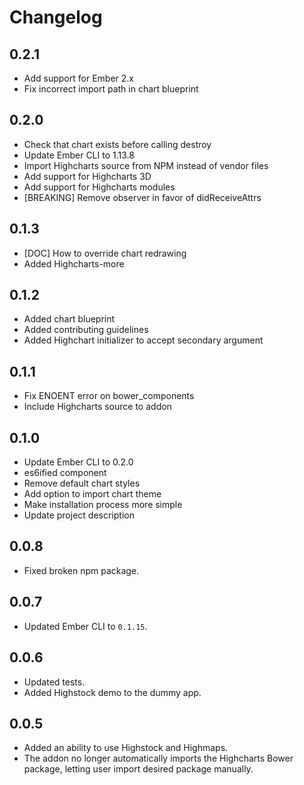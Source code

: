 # Changelog

## 0.2.1
- Add support for Ember 2.x
- Fix incorrect import path in chart blueprint

## 0.2.0

- Check that chart exists before calling destroy
- Update Ember CLI to 1.13.8
- Import Highcharts source from NPM instead of vendor files
- Add support for Highcharts 3D
- Add support for Highcharts modules
- [BREAKING] Remove observer in favor of didReceiveAttrs

## 0.1.3

- [DOC] How to override chart redrawing
- Added Highcharts-more

## 0.1.2

- Added chart blueprint
- Added contributing guidelines
- Added Highchart initializer to accept secondary argument

## 0.1.1

- Fix ENOENT error on bower_components
- Include Highcharts source to addon

## 0.1.0

- Update Ember CLI to 0.2.0
- es6ified component
- Remove default chart styles
- Add option to import chart theme
- Make installation process more simple
- Update project description

## 0.0.8

- Fixed broken npm package.

## 0.0.7

- Updated Ember CLI to `0.1.15`.

## 0.0.6

- Updated tests.
- Added Highstock demo to the dummy app.

## 0.0.5

- Added an ability to use Highstock and Highmaps.
- The addon no longer automatically imports the Highcharts Bower package, letting user import desired package manually.
